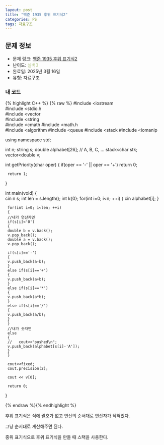 ```yaml
---
layout: post
title: "백준 1935 후위 표기식2"
categories: PS
tags: 자료구조
---
```


## 문제 정보
- 문제 링크: [백준 1935 후위 표기식2](https://www.acmicpc.net/problem/1935)
- 난이도: <span style="color:#B5C78A">실버3</span>
- 완료일: 2025년 3월 16일
- 유형: 자료구조

### 내 코드

{% highlight C++ %} {% raw %}
#include <iostream	
#include <stdio.h	
#include <vector	
#include <string	
#include <cmath	
#include <math.h	
#include <algorithm	
#include <queue	
#include <stack	
#include <iomanip	

using namespace std;

int n;
string s;
double alphabet[26]; // A, B, C, ...
stack<char	 stk;
vector<double	 v;

int getPriority(char oper)
{
	 if(oper == '-' || oper == '+') return 0;

	 return 1;
}

int main(void)
{   
	 cin 		 n 		 s;
	 int len = s.length();
	 int k{0};
	 for(int i=0; i<n; ++i)
	 {
	 cin 		 alphabet[i];
	 }

	 for(int i=0; i<len; ++i)
	 {
	 //내가 연산자면
	 if(s[i]<'0')
	 {
	 double b = v.back();
	 v.pop_back();
	 double a = v.back();
	 v.pop_back();
	 
	 if(s[i]=='-')
	 {
	 v.push_back(a-b);
	 }
	 else if(s[i]=='+')
	 {
	 v.push_back(a+b);
	 }
	 else if(s[i]=='*')
	 {
	 v.push_back(a*b);
	 }
	 else if(s[i]=='/')
	 {
	 v.push_back(a/b);
	 }
	 }
	 //내가 숫자면
	 else
	 {
	 //   cout<<"pushed\n";
	 v.push_back(alphabet[s[i]-'A']);
	 }
	 }

	 cout<<fixed;
	 cout.precision(2);

	 cout << v[0];

	 return 0;
}


{% endraw %}{% endhighlight %}

후위 표기식은 식에 괄호가 없고 연산의 순서대로 연산자가 적혀있다.

그냥 순서대로 계산해주면 된다.

중위 표기식으로 후위 표기식을 만들 때 스택을 사용한다.
